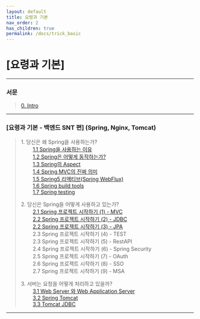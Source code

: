 ```yaml
---
layout: default
title: 요령과 기본
nav_order: 2
has_children: true
permalink: /docs/trick_basic
---
```


# [요령과 기본]

---
### 서문
> [0. Intro](https://taes-k.github.io/docs/trick_basic/0_intro/)

--- 

### [요령과 기본 - 백엔드 SNT 편]  (Spring, Nginx, Tomcat)  

> 1\. 당신은 왜 Spring을 사용하는가?   
> &nbsp;&nbsp;&nbsp;&nbsp;&nbsp;&nbsp;&nbsp;&nbsp;[1.1 Spring을 사용하는 이유 ](https://taes-k.github.io/docs/trick_basic/1_1_why_spring/)   
> &nbsp;&nbsp;&nbsp;&nbsp;&nbsp;&nbsp;&nbsp;&nbsp;[1.2 Spring은 어떻게 동작하는가?  ](https://taes-k.github.io/docs/trick_basic/1_2_how_spring_work/)  
> &nbsp;&nbsp;&nbsp;&nbsp;&nbsp;&nbsp;&nbsp;&nbsp;[1.3 Spring의 Aspect   ](https://taes-k.github.io/docs/trick_basic/1_3_spring_aop/)  
> &nbsp;&nbsp;&nbsp;&nbsp;&nbsp;&nbsp;&nbsp;&nbsp;[1.4 Spring MVC의 진짜 의미   ](https://taes-k.github.io/docs/trick_basic/1_4_about_spring_mvc/)  
> &nbsp;&nbsp;&nbsp;&nbsp;&nbsp;&nbsp;&nbsp;&nbsp;[1.5 Spring5 리액티브(Spring WebFlux)](https://taes-k.github.io/docs/trick_basic/1_5_about_spring_reactive/)  
> &nbsp;&nbsp;&nbsp;&nbsp;&nbsp;&nbsp;&nbsp;&nbsp;[1.6 Spring build tools](https://taes-k.github.io/docs/trick_basic/1_6_spring_build_tools/)    
> &nbsp;&nbsp;&nbsp;&nbsp;&nbsp;&nbsp;&nbsp;&nbsp;[1.7 Spring testing](https://taes-k.github.io/docs/trick_basic/1_7_spring_testing/)    
>   
> 2\. 당신은 Spring을 어떻게 사용하고 있는가?  
> &nbsp;&nbsp;&nbsp;&nbsp;&nbsp;&nbsp;&nbsp;&nbsp;[2.1 Spring 프로젝트 시작하기 (1) - MVC](https://taes-k.github.io/docs/trick_basic/2_1_spring_start_1_mvc/)    
> &nbsp;&nbsp;&nbsp;&nbsp;&nbsp;&nbsp;&nbsp;&nbsp;[2.2 Spring 프로젝트 시작하기 (2) - JDBC](https://taes-k.github.io/docs/trick_basic/2_2_spring_start_2_jdbc/)  
> &nbsp;&nbsp;&nbsp;&nbsp;&nbsp;&nbsp;&nbsp;&nbsp;[2.2 Spring 프로젝트 시작하기 (3) - JPA](https://taes-k.github.io/docs/trick_basic/2_2_spring_start_3_jpa/)  
> &nbsp;&nbsp;&nbsp;&nbsp;&nbsp;&nbsp;&nbsp;&nbsp;2.3 Spring 프로젝트 시작하기 (4) - TEST   
> &nbsp;&nbsp;&nbsp;&nbsp;&nbsp;&nbsp;&nbsp;&nbsp;2.3 Spring 프로젝트 시작하기 (5) - RestAPI  
> &nbsp;&nbsp;&nbsp;&nbsp;&nbsp;&nbsp;&nbsp;&nbsp;2.4 Spring 프로젝트 시작하기 (6) - Spring Security  
> &nbsp;&nbsp;&nbsp;&nbsp;&nbsp;&nbsp;&nbsp;&nbsp;2.5 Spring 프로젝트 시작하기 (7) - OAuth  
> &nbsp;&nbsp;&nbsp;&nbsp;&nbsp;&nbsp;&nbsp;&nbsp;2.6 Spring 프로젝트 시작하기 (8) - SSO  
> &nbsp;&nbsp;&nbsp;&nbsp;&nbsp;&nbsp;&nbsp;&nbsp;2.7 Spring 프로젝트 시작하기 (9) - MSA
>   
> 3\. 서버는 요청을 어떻게 처리하고 있을까?  
> &nbsp;&nbsp;&nbsp;&nbsp;&nbsp;&nbsp;&nbsp;&nbsp;[3.1 Web Server 와 Web Application Server](https://taes-k.github.io/docs/trick_basic/3_1_webserver/)   
> &nbsp;&nbsp;&nbsp;&nbsp;&nbsp;&nbsp;&nbsp;&nbsp;[3.2 Spring Tomcat](https://taes-k.github.io/docs/trick_basic/3_2_spring_tomcat/)  
> &nbsp;&nbsp;&nbsp;&nbsp;&nbsp;&nbsp;&nbsp;&nbsp;[3.3 Tomcat JDBC](https://taes-k.github.io/docs/trick_basic/3_3_tomcat_JDBC/)  

---

